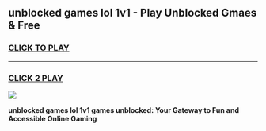 
## unblocked games lol 1v1 - Play Unblocked Gmaes & Free
<h3>
<a href="https://premium.freeplayer.one?title=unblocked_games_lol_1v1&ref=19F">CLICK TO PLAY</a></h3>
<hr>

<h3>
<a href="https://premium.freeplayer.one?title=unblocked_games_lol_1v1&ref=19F">CLICK 2 PLAY</a>
  
</h3>

<a href="https://premium.freeplayer.one?title=unblocked_games_lol_1v1&ref=19F/"><img src="https://clearcache.store/games.png"></a>


**unblocked games lol 1v1 games unblocked: Your Gateway to Fun and Accessible Online Gaming**
